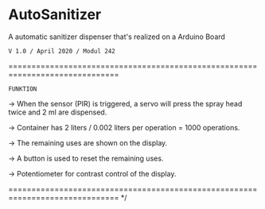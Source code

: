 # AutoSanitizer
A automatic sanitizer dispenser that's realized on a Arduino Board

    V 1.0 / April 2020 / Modul 242                           

==============================================================================

	FUNKTION

 ->	When the sensor (PIR) is triggered, a servo will press the spray head twice
	and 2 ml are dispensed.

 ->	Container has 2 liters / 0.002 liters per operation = 1000 operations.
 
 ->	The remaining uses are shown on the display.
 
 ->	A button is used to reset the remaining uses.
 
 -> 	Potentiometer for contrast control of the display.
 
==============================================================================
*/
